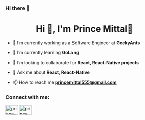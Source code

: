 ### Hi there 👋

<!--
**Prince-Mittal/Prince-Mittal** is a ✨ _special_ ✨ repository because its `README.md` (this file) appears on your GitHub profile.
-->
<h1 align="center">Hi 👋, I'm Prince Mittal🚀</h1>

- 🔭 I’m currently working as a Software Engineer at **GeekyAnts**

- 🌱 I’m currently learning **GoLang**

- 👯 I’m looking to collaborate for **React, React-Native projects**

- 💬 Ask me about **React, React-Native**

- 📫 How to reach me **princemittal555@gmail.com**

<h3 align="left">Connect with me:</h3>
<p align="left">
<a href="https://www.linkedin.com/in/prince-m26/" target="blank"><img align="center" src="https://raw.githubusercontent.com/rahuldkjain/github-profile-readme-generator/master/src/images/icons/Social/linked-in-alt.svg" alt="prince-m26" height="30" width="40" /></a>
<a href="https://www.instagram.com/prince._.mittal/" target="blank"><img align="center" src="https://raw.githubusercontent.com/rahuldkjain/github-profile-readme-generator/master/src/images/icons/Social/instagram.svg" alt="prince._.mittal" height="30" width="40" /></a>
</p>
